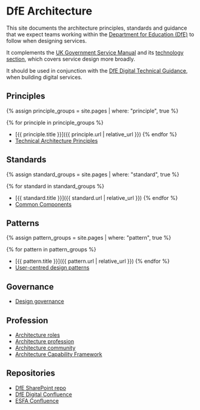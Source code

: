 # DfE Architecture
This site documents the architecture principles, standards and guidance that we expect teams working within the [Department for Education (DfE)](https://www.gov.uk/government/organisations/department-for-education) to follow when designing services.

It complements the [UK Government Service Manual](https://www.gov.uk/service-manual) and its [technology section](https://www.gov.uk/service-manual/technology), which covers service design more broadly.

It should be used in conjunction with the [DfE Digital Technical Guidance](https://technical-guidance.education.gov.uk), when building digital services.

## Principles

{% assign principle_groups = site.pages
  | where: "principle", true %}

{% for principle in principle_groups %}
- [{{ principle.title }}]({{ principle.url | relative_url }})
{% endfor %}
- [Technical Architecture Principles](https://technical-guidance.education.gov.uk/principles/architecture/#technical-architecture-principles)

## Standards

{% assign standard_groups = site.pages
  | where: "standard", true %}

{% for standard in standard_groups %}
- [{{ standard.title }}]({{ standard.url | relative_url }})
{% endfor %}
- [Common Components](common-components/)

## Patterns

{% assign pattern_groups = site.pages
  | where: "pattern", true %}

{% for pattern in pattern_groups %}
- [{{ pattern.title }}]({{ pattern.url | relative_url }})
{% endfor %}
- [User-centred design patterns](https://design.education.gov.uk/design-system/patterns/)

## Governance

- [Design governance](governance/design-governance.md)

## Profession

- [Architecture roles](profession/architecture-roles.md)
- [Architecture profession](profession/architecture-profession.md)
- [Architecture community](profession/architecture-community.md)
- [Architecture Capability Framework](profession/architecture-capability-framework.md)

## Repositories

- [DfE SharePoint repo](https://educationgovuk.sharepoint.com/sites/architecture/WorkplaceDocuments)
- [DfE Digital Confluence](https://dfedigital.atlassian.net)
- [ESFA Confluence](https://skillsfundingagency.atlassian.net)




